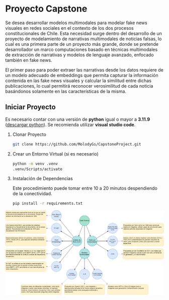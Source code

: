 # Proyecto Capstone

Se desea desarrollar modelos multimodales para modelar fake news visuales en redes sociales en el contexto de los dos
procesos constitucionales de Chile. Esta necesidad surge dentro del desarrollo de un proyecto de modelamiento de
narrativas multimodales de noticias falsas, lo cual es una primera parte de un proyecto más grande, donde se pretende
desarrollador un marco computaciones basado en técnicas multimodales de extracción de narrativas y modelos de
lenguaje avanzado, enfocado también en fake news.

El primer paso para poder extraer las narrativas desde los datos requiere de un modelo adecuado de embeddings que
permita capturar la información contenida en las fake news visuales y calcular la similitud entre dichas publicaciones, lo
cual permitirá reconocer verosimilitud de cada noticia basándonos solamente en las características de la misma.

## Iniciar Proyecto

Es necesario contar con una versión de **python** igual o mayor a **3.11.9** ([descargar python](https://www.python.org/downloads/)). Se recomienda utilizar **visual studio code**.

1. Clonar Proyecto

   ```bash
   git clone https://github.com/MolodyGs/CapstoneProject.git
   ```

2. Crear un Entorno Virtual (si es necesario)

   ```bash
   python -m venv .venv
   .venv/Scripts/activate
   ```

3. Instalación de Dependencias

   Este procedimiento puede tomar entre 10 a 20 minutos despendiendo de la conectividad.

   ```bash
   pip install -r requirements.txt
   ```

![Texto alternativo](src/models/models_conceptual_map.png)
